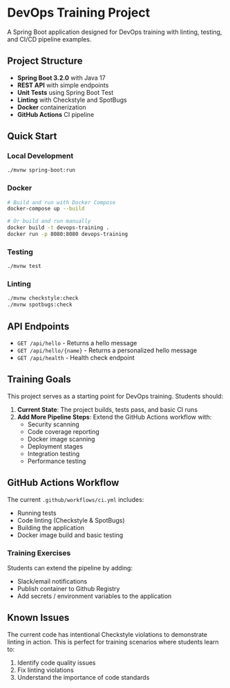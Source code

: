 # DevOps Training Project

A Spring Boot application designed for DevOps training with linting, testing, and CI/CD pipeline examples.

## Project Structure

- **Spring Boot 3.2.0** with Java 17
- **REST API** with simple endpoints
- **Unit Tests** using Spring Boot Test
- **Linting** with Checkstyle and SpotBugs
- **Docker** containerization
- **GitHub Actions** CI pipeline

## Quick Start

### Local Development
```bash
./mvnw spring-boot:run
```

### Docker
```bash
# Build and run with Docker Compose
docker-compose up --build

# Or build and run manually
docker build -t devops-training .
docker run -p 8080:8080 devops-training
```

### Testing
```bash
./mvnw test
```

### Linting
```bash
./mvnw checkstyle:check
./mvnw spotbugs:check
```

## API Endpoints

- `GET /api/hello` - Returns a hello message
- `GET /api/hello/{name}` - Returns a personalized hello message
- `GET /api/health` - Health check endpoint

## Training Goals

This project serves as a starting point for DevOps training. Students should:

1. **Current State**: The project builds, tests pass, and basic CI runs
2. **Add More Pipeline Steps**: Extend the GitHub Actions workflow with:
   - Security scanning
   - Code coverage reporting
   - Docker image scanning
   - Deployment stages
   - Integration testing
   - Performance testing

## GitHub Actions Workflow

The current `.github/workflows/ci.yml` includes:
- Running tests
- Code linting (Checkstyle & SpotBugs)
- Building the application
- Docker image build and basic testing

### Training Exercises

Students can extend the pipeline by adding:
- Slack/email notifications
- Publish container to Github Registry
- Add secrets / environment variables to the application

## Known Issues

The current code has intentional Checkstyle violations to demonstrate linting in action. This is perfect for training scenarios where students learn to:
1. Identify code quality issues
2. Fix linting violations
3. Understand the importance of code standards
